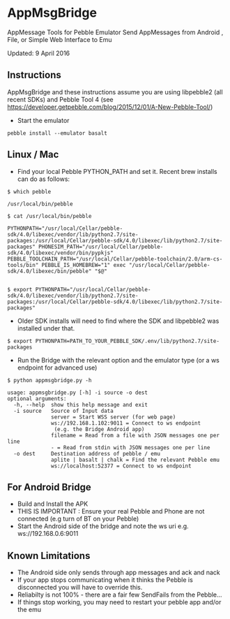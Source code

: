 # AppMsgBridge
AppMessage Tools for Pebble Emulator
Send AppMessages from Android , File, or Simple Web Interface to Emu

Updated: 9 April 2016

Instructions
------------

AppMsgBridge and these instructions assume you are using libpebble2 (all recent SDKs) and Pebble Tool 4 (see https://developer.getpebble.com/blog/2015/12/01/A-New-Pebble-Tool/)

* Start the emulator

`pebble install --emulator basalt`

Linux / Mac
-
* Find your local Pebble PYTHON_PATH and set it. Recent brew installs can do as follows:
```
$ which pebble

/usr/local/bin/pebble

$ cat /usr/local/bin/pebble

PYTHONPATH="/usr/local/Cellar/pebble-sdk/4.0/libexec/vendor/lib/python2.7/site-packages:/usr/local/Cellar/pebble-sdk/4.0/libexec/lib/python2.7/site-packages" PHONESIM_PATH="/usr/local/Cellar/pebble-sdk/4.0/libexec/vendor/bin/pypkjs" PEBBLE_TOOLCHAIN_PATH="/usr/local/Cellar/pebble-toolchain/2.0/arm-cs-tools/bin" PEBBLE_IS_HOMEBREW="1" exec "/usr/local/Cellar/pebble-sdk/4.0/libexec/bin/pebble" "$@"


$ export PYTHONPATH="/usr/local/Cellar/pebble-sdk/4.0/libexec/vendor/lib/python2.7/site-packages:/usr/local/Cellar/pebble-sdk/4.0/libexec/lib/python2.7/site-packages"

```

* Older SDK installs will need to find where the SDK and libpebble2 was installed under that.
```
$ export PYTHONPATH=PATH_TO_YOUR_PEBBLE_SDK/.env/lib/python2.7/site-packages
```


* Run the Bridge with the relevant option and the emulator type (or a ws endpoint for advanced use)  
```
$ python appmsgbridge.py -h

usage: appmsgbridge.py [-h] -i source -o dest
optional arguments:
  -h, --help  show this help message and exit
  -i source   Source of Input data 
              server = Start WSS server (for web page)
              ws://192.168.1.102:9011 = Connect to ws endpoint
               (e.g. the Bridge Android app)
              filename = Read from a file with JSON messages one per line
              - = Read from stdin with JSON messages one per line
  -o dest     Destination address of pebble / emu
              aplite | basalt | chalk = Find the relevant Pebble emu
              ws://localhost:52377 = Connect to ws endpoint
```

For Android Bridge
-
* Build and Install the APK
* THIS IS IMPORTANT : Ensure your real Pebble and Phone are not connected (e.g turn of BT on your Pebble)
* Start the Android side of the bridge and note the ws uri e.g. ws://192.168.0.6:9011

Known Limitations
-
* The Android side only sends through app messages and ack and nack
* If your app stops communicating when it thinks the Pebble is disconnected you will have to override this.
* Reliabilty is not 100% - there are a fair few SendFails from the Pebble...
* If things stop working, you may need to restart your pebble app and/or the emu
